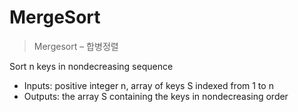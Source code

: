 # MergeSort
> Mergesort – 합병정렬

Sort n keys in nondecreasing sequence
- Inputs: positive integer n, array of keys S indexed from 1 to n
- Outputs: the array S containing the keys in nondecreasing order

